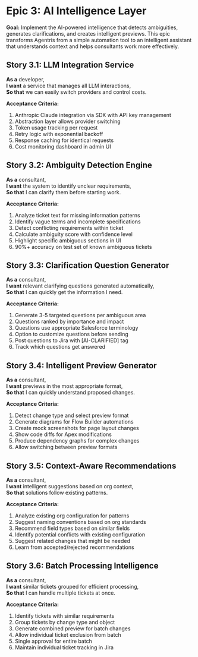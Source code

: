 # Epic 3: AI Intelligence Layer

**Goal:** Implement the AI-powered intelligence that detects ambiguities, generates clarifications, and creates intelligent previews. This epic transforms Agentris from a simple automation tool to an intelligent assistant that understands context and helps consultants work more effectively.

## Story 3.1: LLM Integration Service

**As a** developer,  
**I want** a service that manages all LLM interactions,  
**So that** we can easily switch providers and control costs.

**Acceptance Criteria:**

1. Anthropic Claude integration via SDK with API key management
2. Abstraction layer allows provider switching
3. Token usage tracking per request
4. Retry logic with exponential backoff
5. Response caching for identical requests
6. Cost monitoring dashboard in admin UI

## Story 3.2: Ambiguity Detection Engine

**As a** consultant,  
**I want** the system to identify unclear requirements,  
**So that** I can clarify them before starting work.

**Acceptance Criteria:**

1. Analyze ticket text for missing information patterns
2. Identify vague terms and incomplete specifications
3. Detect conflicting requirements within ticket
4. Calculate ambiguity score with confidence level
5. Highlight specific ambiguous sections in UI
6. 90%+ accuracy on test set of known ambiguous tickets

## Story 3.3: Clarification Question Generator

**As a** consultant,  
**I want** relevant clarifying questions generated automatically,  
**So that** I can quickly get the information I need.

**Acceptance Criteria:**

1. Generate 3-5 targeted questions per ambiguous area
2. Questions ranked by importance and impact
3. Questions use appropriate Salesforce terminology
4. Option to customize questions before sending
5. Post questions to Jira with [AI-CLARIFIED] tag
6. Track which questions get answered

## Story 3.4: Intelligent Preview Generator

**As a** consultant,  
**I want** previews in the most appropriate format,  
**So that** I can quickly understand proposed changes.

**Acceptance Criteria:**

1. Detect change type and select preview format
2. Generate diagrams for Flow Builder automations
3. Create mock screenshots for page layout changes
4. Show code diffs for Apex modifications
5. Produce dependency graphs for complex changes
6. Allow switching between preview formats

## Story 3.5: Context-Aware Recommendations

**As a** consultant,  
**I want** intelligent suggestions based on org context,  
**So that** solutions follow existing patterns.

**Acceptance Criteria:**

1. Analyze existing org configuration for patterns
2. Suggest naming conventions based on org standards
3. Recommend field types based on similar fields
4. Identify potential conflicts with existing configuration
5. Suggest related changes that might be needed
6. Learn from accepted/rejected recommendations

## Story 3.6: Batch Processing Intelligence

**As a** consultant,  
**I want** similar tickets grouped for efficient processing,  
**So that** I can handle multiple tickets at once.

**Acceptance Criteria:**

1. Identify tickets with similar requirements
2. Group tickets by change type and object
3. Generate combined preview for batch changes
4. Allow individual ticket exclusion from batch
5. Single approval for entire batch
6. Maintain individual ticket tracking in Jira
